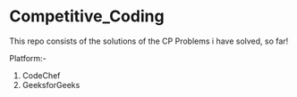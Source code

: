 # Competitive_Coding
This repo consists of the solutions of the CP Problems i have solved, so far!

Platform:-
1) CodeChef
2) GeeksforGeeks
